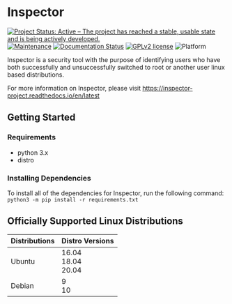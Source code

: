 # Inspector

[![Project Status: Active – The project has reached a stable, usable state and is being actively developed.](https://www.repostatus.org/badges/latest/active.svg)](https://www.repostatus.org/#active)
[![Maintenance](https://img.shields.io/maintenance/yes/2020)](https://github.com/StrangeRanger/inspector/graphs/commit-activity)
[![Documentation Status](https://readthedocs.org/projects/inspector-project/badge/?version=latest)](https://inspector-project.readthedocs.io/en/latest/?badge=latest)
[![GPLv2 license](https://img.shields.io/badge/License-GPLv2-blue.svg)](https://www.gnu.org/licenses/old-licenses/gpl-2.0.en.html)
![Platform](https://img.shields.io/badge/platform-linux-lightgrey)

Inspector is a security tool with the purpose of identifying users who have both successfully and unsuccessfully switched to root or another user linux based distributions.

For more information on Inspector, please visit https://inspector-project.readthedocs.io/en/latest

## Getting Started

### Requirements

- python 3.x
- distro

### Installing Dependencies

To install all of the dependencies for Inspector, run the following command: `python3 -m pip install -r requirements.txt`

## Officially Supported Linux Distributions

| Distributions | Distro Versions |
|---------------|-----------------|
| Ubuntu        | 16.04<br>18.04<br>20.04 |
| Debian        | 9<br>10         |
